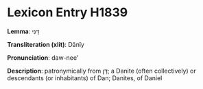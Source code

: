 # Lexicon Entry H1839

**Lemma**: דָּנִי

**Transliteration (xlit)**: Dânîy

**Pronunciation**: daw-nee'

**Description**:
patronymically from דָּן; a Danite (often collectively) or descendants (or inhabitants) of Dan; Danites, of Daniel
